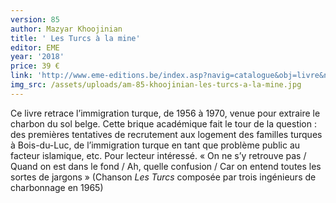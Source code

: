```yaml
---
version: 85
author: Mazyar Khoojinian
title: ' Les Turcs à la mine'
editor: EME
year: '2018'
price: 39 €
link: 'http://www.eme-editions.be/index.asp?navig=catalogue&obj=livre&no=59170'
img_src: /assets/uploads/am-85-khoojinian-les-turcs-a-la-mine.jpg
---
```

Ce livre retrace l’immigration turque, de 1956 à 1970, venue pour extraire
 le charbon du sol belge. Cette brique académique fait le tour de
 la question : des premières tentatives de recrutement aux logement des
 familles turques à Bois-du-Luc, de l’immigration turque en tant que
 problème public au facteur islamique, etc. Pour lecteur intéressé. « On
 ne s’y retrouve pas / Quand on est dans le fond / Ah, quelle confusion /
 Car on entend toutes les sortes de jargons » (Chanson _Les Turcs_ composée
 par trois ingénieurs de charbonnage en 1965)
